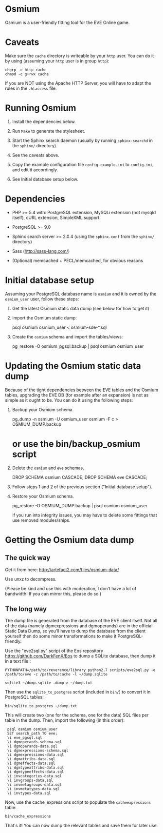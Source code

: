 Osmium
======

Osmium is a user-friendly fitting tool for the EVE Online game.

Caveats
=======

Make sure the `cache` directory is writeable by your `http` user. You
can do it by using (assuming your `http` user is in group `http`):

    chgrp -c http cache
    chmod -c g+rwx cache

If you are NOT using the Apache HTTP Server, you will have to adapt
the rules in the `.htaccess` file.

Running Osmium
==============

1. Install the dependencies below.

2. Run `Make` to generate the stylesheet.

3. Start the Sphinx search daemon (usually by running `sphinx-searchd`
   in the `sphinx/` directory).

4. See the caveats above.

5. Copy the example configuration file `config-example.ini` to
   `config.ini`, and edit it accordingly.

6. See Initial database setup below.

Dependencies
============

* PHP >= 5.4 with:
    PostgreSQL extension,
    MySQLi extension (not mysqld itself),
    cURL extension,
    SimpleXML support.

* PostgreSQL >= 9.0

* Sphinx search server >= 2.0.4 
  (using the `sphinx.conf` from the `sphinx/` directory)

* Sass (http://sass-lang.com/)

* (Optional) memcached + PECL/memcached, for obvious reasons

Initial database setup
======================

Assuming your PostgreSQL database name is `osmium` and it is owned by
the `osmium_user` user, follow these steps:

1. Get the latest Osmium static data dump (see below for how to get it)

2. Import the Osmium static dump:

    psql osmium osmium_user < osmium-sde-*.sql

3. Create the `osmium` schema and import the tables/views:

    pg_restore -O osmium_pgsql.backup | psql osmium osmium_user

Updating the Osmium static data dump
====================================

Because of the tight dependencies between the EVE tables and the
Osmium tables, upgrading the EVE DB (for example after an expansion)
is not as simple as it ought to be. You can do it using the following
steps:

1. Backup your Osmium schema.

    pg_dump -n osmium -U osmium_user osmium -F c > OSMIUM_DUMP.backup
    # or use the bin/backup_osmium script

2. Delete the `osmium` and `eve` schemas.

    DROP SCHEMA osmium CASCADE;
    DROP SCHEMA eve CASCADE;

3. Follow steps 1 and 2 of the previous section ("Initial database
   setup").

4. Restore your Osmium schema.

    pg_restore -O OSMIUM_DUMP.backup | psql osmium osmium_user

   If you run into integrity issues, you may have to delete some
   fittings that use removed modules/ships.

Getting the Osmium data dump
============================

The quick way
-------------

Get it from here: <http://artefact2.com/files/osmium-data/>

Use unxz to decompress.

(Please be kind and use this with moderation, I don't have a lot of
bandwidth! If you can mirror this, please do so.)

The long way
------------

The dump file is generated from the database of the EVE client
itself. Not all of the data (namely dgmexpressions and dgmoperands)
are in the official Static Data Dump, so you'll have to dump the
database from the client yourself then do some minor transformations
to make it PostgreSQL-friendly.

Use the "eve2sql.py" script of the Eos repository
<https://github.com/DarkFenX/Eos> to dump a SQLite database, then dump
it in a text file :

    PYTHONPATH=/path/to/reverence/library python2.7 scripts/eve2sql.py -e /path/to/eve -c /path/to/cache -l ~/dump.sqlite

    sqlite3 ~/dump.sqlite .dump > ~/dump.txt

Then use the `sqlite_to_postgres` script (included in `bin/`)
to convert it in PostgreSQL tables:

    bin/sqlite_to_postgres ~/dump.txt
   
This will create two (one for the schema, one for the data) SQL files
per table in the dump. Then, import the following (in this order):

     psql osmium osmium_user
     SET search_path TO eve;
     \i eve_pgsql.sql
     \i dgmoperands-schema.sql
     \i dgmoperands-data.sql
     \i dgmexpressions-schema.sql
     \i dgmexpressions-data.sql
     \i dgmattribs-data.sql
     \i dgmeffects-data.sql
     \i dgmtypeattribs-data.sql
     \i dgmtypeeffects-data.sql
     \i invcategories-data.sql
     \i invgroups-data.sql
     \i invmetagroups-data.sql
     \i invmetatypes-data.sql
     \i invtypes-data.sql

Now, use the cache_expressions script to populate the `cacheexpressions`
table:

    bin/cache_expressions

That's it! You can now dump the relevant tables and save them for later use.